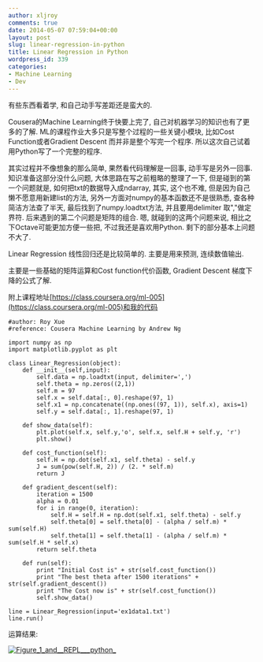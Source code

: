 ```yaml
---
author: xljroy
comments: true
date: 2014-05-07 07:59:04+00:00
layout: post
slug: linear-regression-in-python
title: Linear Regression in Python
wordpress_id: 339
categories:
- Machine Learning
- Dev
---
```


有些东西看着学, 和自己动手写差距还是蛮大的.

Cousera的Machine Learning终于快要上完了, 自己对机器学习的知识也有了更多的了解. ML的课程作业大多只是写整个过程的一些关键小模块, 比如Cost Function或者Gradient Descent 而并非是整个写完一个程序. 所以这次自己试着用Python写了一个完整的程序.

其实过程并不像想象的那么简单, 果然看代码理解是一回事, 动手写是另外一回事. 知识准备这部分没什么问题, 大体思路在写之前粗略的整理了一下, 但是碰到的第一个问题就是, 如何把txt的数据导入成ndarray, 其实, 这个也不难, 但是因为自己懒不愿意用新建list的方法, 另外一方面对numpy的基本函数还不是很熟悉, 查各种简洁方法查了半天, 最后找到了numpy.loadtxt方法, 并且要用delimiter 取","做定界符. 后来遇到的第二个问题是矩阵的组合. 嗯, 就碰到的这两个问题来说, 相比之下Octave可能更加方便一些把, 不过我还是喜欢用Python. 剩下的部分基本上问题不大了.

Linear Regression 线性回归还是比较简单的. 主要是用来预测, 连续数值输出.

主要是一些基础的矩阵运算和Cost function代价函数, Gradient Descent 梯度下降的公式了解.

附上课程地址[https://class.coursera.org/ml-005](https://class.coursera.org/ml-005)和我的代码




    #author: Roy Xue
    #reference: Cousera Machine Learning by Andrew Ng

    import numpy as np
    import matplotlib.pyplot as plt

    class Linear_Regression(object):
    	def __init__(self,input):
    		self.data = np.loadtxt(input, delimiter=',')
    		self.theta = np.zeros((2,1))
    		self.m = 97
    		self.x = self.data[:, 0].reshape(97, 1)
    		self.x1 = np.concatenate((np.ones((97, 1)), self.x), axis=1)
    		self.y = self.data[:, 1].reshape(97, 1)

    	def show_data(self):
    		plt.plot(self.x, self.y,'o', self.x, self.H + self.y, 'r')
    		plt.show()

    	def cost_function(self):
    		self.H = np.dot(self.x1, self.theta) - self.y
    		J = sum(pow(self.H, 2)) / (2. * self.m)
    		return J

    	def gradient_descent(self):
    		iteration = 1500
    		alpha = 0.01
    		for i in range(0, iteration):
    			self.H = self.H = np.dot(self.x1, self.theta) - self.y
    			self.theta[0] = self.theta[0] - (alpha / self.m) * sum(self.H)
    			self.theta[1] = self.theta[1] - (alpha / self.m) * sum(self.H * self.x)			
    		return self.theta		

    	def run(self):
    		print "Initial Cost is" + str(self.cost_function())
    		print "The best theta after 1500 iterations" + str(self.gradient_descent())
    		print "The Cost now is" + str(self.cost_function())
    		self.show_data()

    line = Linear_Regression(input='ex1data1.txt')
    line.run()




运算结果:

[![Figure_1_and__REPL___python_](http://royxue.me/wp-content/uploads/2014/05/Figure_1_and__REPL___python_-300x298.png)](http://royxue.me/wp-content/uploads/2014/05/Figure_1_and__REPL___python_.png)
